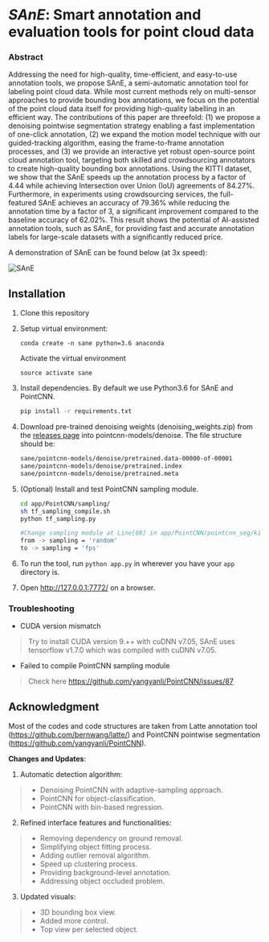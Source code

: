 

# _SAnE_: Smart annotation and evaluation tools for point cloud data

### Abstract
Addressing the need for high-quality, time-efficient, and easy-to-use annotation tools, we propose SAnE, a semi-automatic annotation tool for labeling point cloud data. While most current methods rely on multi-sensor approaches to provide bounding box annotations, we focus on the potential of the point cloud data itself for providing high-quality labelling in an efficient way. The contributions of this paper are threefold: (1) we propose a denoising pointwise segmentation strategy enabling a fast implementation of one-click annotation, (2) we expand the motion model technique with our guided-tracking algorithm, easing the frame-to-frame annotation processes, and (3) we provide an interactive yet robust open-source point cloud annotation tool, targeting both skilled and crowdsourcing annotators to create high-quality bounding box annotations. Using the KITTI dataset, we show that the SAnE speeds up the annotation process by a factor of 4.44 while achieving Intersection over Union (IoU) agreements of 84.27%. Furthermore, in experiments using crowdsourcing services, the full-featured SAnE achieves an accuracy of 79.36% while reducing the annotation time by a factor of 3, a significant improvement compared to the baseline accuracy of 62.02%. This result shows the potential of AI-assisted annotation tools, such as SAnE, for providing fast and accurate annotation labels for large-scale datasets with a significantly reduced price.

A demonstration of SAnE can be found below (at 3x speed):

![SAnE](https://github.com/hasanari/smart-annotation/blob/master/sane-point-cloud.gif)

## Installation
1. Clone this repository
2. Setup virtual environment:
   ```Shell
   conda create -n sane python=3.6 anaconda
   ```
   Activate the virtual environment
   ```Shell
   source activate sane
   ```
3. Install dependencies. By default we use Python3.6 for SAnE and PointCNN.
   ```bash
   pip install -r requirements.txt
   ```

4. Download pre-trained denoising weights (denoising_weights.zip) from the [releases page](https://drive.google.com/open?id=1Uysbfz_4cdl9BQAYHBUBw7wCs_zZ6SNA) into pointcnn-models/denoise. The file structure should be:
	```bash
	sane/pointcnn-models/denoise/pretrained.data-00000-of-00001
	sane/pointcnn-models/denoise/pretrained.index
	sane/pointcnn-models/denoise/pretrained.meta
   ```
 4. (Optional) Install and test PointCNN sampling module.
	   ```bash
	   cd app/PointCNN/sampling/
	   sh tf_sampling_compile.sh
	   python tf_sampling.py
	   
	   #Change sampling module at Line[60] in app/PointCNN/pointcnn_seg/kitti3d_x8_2048_fps.py
	   from -> sampling = 'random' 
	   to -> sampling = 'fps' 
	   ```
6. To run the tool, run `python app.py` in wherever you have your `app` directory is.
8. Open http://127.0.0.1:7772/ on a browser.


### Troubleshooting

 - CUDA version mismatch

>   Try to install CUDA version 9.++ with cuDNN v7.05, SAnE uses tensorflow v1.7.0 which was compiled with cuDNN v7.05.

 - Failed to compile PointCNN sampling module

>  Check here https://github.com/yangyanli/PointCNN/issues/87

## Acknowledgment

Most of the codes and code structures are taken from Latte annotation tool (https://github.com/bernwang/latte/) and PointCNN pointwise segmentation (https://github.com/yangyanli/PointCNN).

**Changes and Updates**:
1. Automatic detection algorithm:
> - Denoising PointCNN with adaptive-sampling approach.
> - PointCNN for object-classification.
> - PointCNN with bin-based regression.

2. Refined interface features and functionalities:
> - Removing dependency on ground removal.
> - Simplifying object fitting process.
> - Adding outlier removal algorithm.
> - Speed up clustering process.
> - Providing background-level annotation.
> - Addressing object occluded problem.

3. Updated visuals:
> - 3D bounding box view.
> - Added more control.
> - Top view per selected object.

